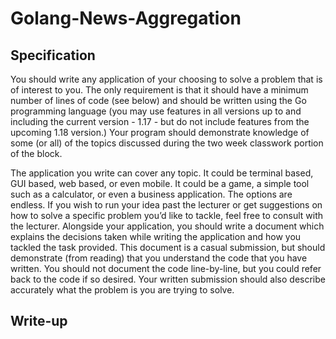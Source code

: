 # Golang-News-Aggregation

## Specification

You should write any application of your choosing to solve a problem that is of interest to you. The only requirement is that it
should have a minimum number of lines of code (see below) and should be written using the Go programming language (you
may use features in all versions up to and including the current version - 1.17 - but do not include features from the upcoming 1.18
version.) Your program should demonstrate knowledge of some (or all) of the topics discussed during the two week classwork
portion of the block.

The application you write can cover any topic. It could be terminal based, GUI based, web based, or even mobile. It could be a
game, a simple tool such as a calculator, or even a business application. The options are endless. If you wish to run your idea
past the lecturer or get suggestions on how to solve a specific problem you’d like to tackle, feel free to consult with the lecturer.
Alongside your application, you should write a document which explains the decisions taken while writing the application and
how you tackled the task provided. This document is a casual submission, but should demonstrate (from reading) that you
understand the code that you have written. You should not document the code line-by-line, but you could refer back to the
code if so desired. Your written submission should also describe accurately what the problem is you are trying to solve.

## Write-up

